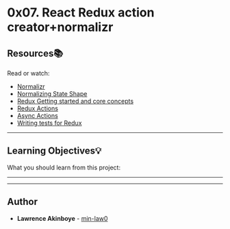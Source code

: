 # 0x07. React Redux action creator+normalizr

## Resources:books:
Read or watch:
* [Normalizr](https://intranet.hbtn.io/rltoken/ilkN2Xj-UhNXKI9XtD1RAw)
* [Normalizing State Shape](https://intranet.hbtn.io/rltoken/9ZkunkJIqesFiNjkQlz6Jg)
* [Redux Getting started and core concepts](https://intranet.hbtn.io/rltoken/4IIe_EF8N2HbhCnEXInBmQ)
* [Redux Actions](https://intranet.hbtn.io/rltoken/2lCq2kAJiaC8cucW1XM8nA)
* [Async Actions](https://intranet.hbtn.io/rltoken/DHXFKXtH89ZumjdzHdiIEw)
* [Writing tests for Redux](https://intranet.hbtn.io/rltoken/qdg0DjuN0v3KcNDUsJwH1Q)

---
## Learning Objectives:bulb:
What you should learn from this project:

---
---

## Author
* **Lawrence Akinboye** - [min-law0](https://github.com/min-law)

